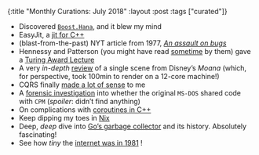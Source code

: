 {:title "Monthly Curations: July 2018"
:layout :post
:tags ["curated"]}

- Discovered [`Boost.Hana`](https://boostorg.github.io/hana/), and it blew my mind
- EasyJit, a [jit for C++](https://blog.quarkslab.com/easyjit-just-in-time-compilation-for-c.html)
- (blast-from-the-past) NYT article from 1977, _[An assault on bugs](https://www.nytimes.com/1977/10/30/archives/programmer-an-assault-on-bugs-spotlight-programmer-an-assault-on.html)_
- Hennessy and Patterson (you might have read [sometime](https://www.amazon.com/Computer-Architecture-Quantitative-Approach-Kaufmann/dp/0128119055/ref=sr_1_1?ie=UTF8&qid=1533283523&sr=8-1&keywords=hennessy+patterson+computer+architecture) by them) gave a [Turing Award Lecture](https://www.youtube.com/watch?v=3LVeEjsn8Ts)
- A very _in-depth_ [review](http://pharr.org/matt/blog/2018/07/08/moana-island-pbrt-1.html) of a single scene from Disney’s _Moana_ (which, for perspective, took 100min to render on a 12-core machine!)
- CQRS finally [made a lot of sense](https://cqrs.files.wordpress.com/2010/11/cqrs_documents.pdf) to me
- A [forensic investigation](https://spectrum.ieee.org/computing/software/did-bill-gates-steal-the-heart-of-dos) into whether the original `MS-DOS` shared code with `CPM` (_spoiler_: didn’t find anything)
- On complications with [coroutines in C++](https://abseil.io/blog/20180713-coroutine-types)
- Keep dipping my toes in [Nix](https://cs-syd.eu/posts/2018-07-14-nix-docker-haskell)
- Deep, _deep_ dive into [Go’s garbage collector](https://blog.golang.org/ismmkeynote) and its history. Absolutely fascinating!
- See how _tiny_ the [internet was in 1981](http://quux.org:70/Archives/usenet-a-news/NET.general/81.12.14_azure.300_net.general,fa.unix-wizards.txt) !


